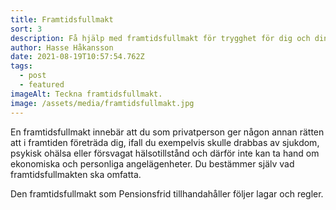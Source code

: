 ```yaml
---
title: Framtidsfullmakt
sort: 3
description: Få hjälp med framtidsfullmakt för trygghet för dig och dina anhöriga.
author: Hasse Håkansson
date: 2021-08-19T10:57:54.762Z
tags:
  - post
  - featured
imageAlt: Teckna framtidsfullmakt.
image: /assets/media/framtidsfullmakt.jpg
---
```

En framtidsfullmakt innebär att du som privatperson ger någon annan rätten att i framtiden företräda dig, ifall du exempelvis skulle drabbas av sjukdom, psykisk ohälsa eller försvagat hälsotillstånd och därför inte kan ta hand om ekonomiska och personliga angelägenheter. Du bestämmer själv vad framtidsfullmakten ska omfatta.

Den framtidsfullmakt som Pensionsfrid tillhandahåller följer lagar och regler.